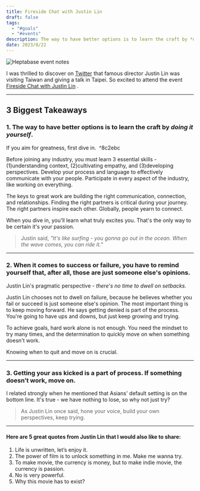```yaml
---
title: Fireside Chat with Justin Lin
draft: false
tags:
  - "#goals"
  - "#events"
description: The way to have better options is to learn the craft by *doing it yourself*.
date: 2023/8/22
---
```

![Heptabase event notes](hb_firechat_w_justin_lin.png)

I was thrilled to discover on [Twitter](https://twitter.com/pirrer/status/1690650721375674368?ref=chinghannhu.com) that famous director Justin Lin was visiting Taiwan and giving a talk in Taipei. So excited to attend the event [Fireside Chat with Justin Lin](https://www.opentix.life/event/1684491940890546177?ref=chinghannhu.com) .

---
## 3 Biggest Takeaways 
### 1. The way to have better options is to learn the craft by *doing it yourself*.

If you aim for greatness, first dive in.  ^8c2ebc

Before joining any industry, you must learn 3 essential skills - (1)understanding context, (2)cultivating empathy, and (3)developing perspectives. Develop your process and language to effectively communicate with your people. Participate in every aspect of the industry, like working on everything.

The keys to great work are building the right communication, connection, and relationships. Finding the right partners is critical during your journey. The right partners inspire each other. Globally, people yearn to connect.

When you dive in, you'll learn what truly excites you. That's the only way to be certain it's your passion.

> Justin said, *"It's like surfing - you gonna go out in the ocean. When the wave comes, you can ride it."*

--- 
### 2. When it comes to success or failure, you have to remind yourself that, after all, those are just someone else's opinions.

Justin Lin's pragmatic perspective - *there's no time to dwell on setbacks.* 

Justin Lin chooses not to dwell on failure, because he believes whether you fail or succeed is just someone else's opinion. The most important thing is to keep moving forward. He says getting denied is part of the process. You're going to have ups and downs, but just keep growing and trying.

To achieve goals, hard work alone is not enough. You need the mindset to try many times, and the determination to quickly move on when something doesn't work. 

Knowing when to quit and move on is crucial.

---

### 3. Getting your ass kicked is a part of process. If something doesn’t work, move on.

I related strongly when he mentioned that Asians' default setting is on the bottom line. It's true - we have nothing to lose, so why not just try?

> As Justin Lin once said, hone your voice, build your own perspectives, keep trying.

---

#### Here are 5 great quotes from Justin Lin that I would also like to share:

1. Life is unwritten, let’s enjoy it.
2. The power of film is to unlock something in me. Make me wanna try.
3. To make movie, the currency is money, but to make indie movie, the currency is passion.
4. No is very powerful.
5. Why this movie has to exist?